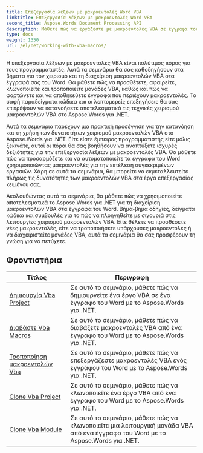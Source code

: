 ```yaml
---
title: Επεξεργασία λέξεων με μακροεντολές Word VBA
linktitle: Επεξεργασία λέξεων με μακροεντολές Word VBA
second_title: Aspose.Words Document Processing API
description: Μάθετε πώς να εργάζεστε με μακροεντολές VBA σε έγγραφα του Word χρησιμοποιώντας το Aspose.Words για .NET. Ολοκληρώστε σεμινάρια με δείγματα κώδικα για να δημιουργήσετε, να τροποποιήσετε και να εκτελέσετε μακροεντολές VBA στα έγγραφα του Word.
type: docs
weight: 1350
url: /el/net/working-with-vba-macros/
---
```

Η επεξεργασία λέξεων με μακροεντολές VBA είναι πολύτιμος πόρος για τους προγραμματιστές. Αυτά τα σεμινάρια θα σας καθοδηγήσουν στα βήματα για τον χειρισμό και τη διαχείριση μακροεντολών VBA στα έγγραφά σας του Word. Θα μάθετε πώς να προσθέτετε, αφαιρείτε, κλωνοποιείτε και τροποποιείτε μονάδες VBA, καθώς και πώς να φορτώνετε και να αποθηκεύετε έγγραφα που περιέχουν μακροεντολές. Τα σαφή παραδείγματα κώδικα και οι λεπτομερείς επεξηγήσεις θα σας επιτρέψουν να κατανοήσετε αποτελεσματικά τις τεχνικές χειρισμού μακροεντολών VBA στο Aspose.Words για .NET.

Αυτά τα σεμινάρια παρέχουν μια πρακτική προσέγγιση για την κατανόηση και τη χρήση των δυνατοτήτων χειρισμού μακροεντολών VBA στο Aspose.Words για .NET. Είτε είστε έμπειρος προγραμματιστής είτε μόλις ξεκινάτε, αυτοί οι πόροι θα σας βοηθήσουν να αναπτύξετε ισχυρές δεξιότητες για την επεξεργασία λέξεων με μακροεντολές VBA. Θα μάθετε πώς να προσαρμόζετε και να αυτοματοποιείτε τα έγγραφα του Word χρησιμοποιώντας μακροεντολές για την εκτέλεση συγκεκριμένων εργασιών. Χάρη σε αυτά τα σεμινάρια, θα μπορείτε να εκμεταλλευτείτε πλήρως τις δυνατότητες των μακροεντολών VBA στα έργα επεξεργασίας κειμένου σας.

Ακολουθώντας αυτά τα σεμινάρια, θα μάθετε πώς να χρησιμοποιείτε αποτελεσματικά το Aspose.Words για .NET για τη διαχείριση μακροεντολών VBA στα έγγραφα του Word. Βήμα-βήμα οδηγίες, δείγματα κώδικα και συμβουλές για το πώς να πλοηγηθείτε με σιγουριά στις λειτουργίες χειρισμού μακροεντολών VBA. Είτε θέλετε να προσθέσετε νέες μακροεντολές, είτε να τροποποιήσετε υπάρχουσες μακροεντολές ή να διαχειριστείτε μονάδες VBA, αυτά τα σεμινάρια θα σας προσφέρουν τη γνώση για να πετύχετε.

 ## Φροντιστήρια
| Τίτλος | Περιγραφή |
| --- | --- |
| [Δημιουργία Vba Project](./create-vba-project/) | Σε αυτό το σεμινάριο, μάθετε πώς να δημιουργείτε ένα έργο VBA σε ένα έγγραφο του Word με το Aspose.Words για .NET. |
| [Διαβάστε Vba Macros](./read-vba-macros/) | Σε αυτό το σεμινάριο, μάθετε πώς να διαβάζετε μακροεντολές VBA από ένα έγγραφο του Word με το Aspose.Words για .NET. |
| [Τροποποίηση μακροεντολών Vba](./modify-vba-macros/) | Σε αυτό το σεμινάριο, μάθετε πώς να επεξεργάζεστε μακροεντολές VBA ενός εγγράφου του Word με το Aspose.Words για .NET. |
| [Clone Vba Project](./clone-vba-project/) | Σε αυτό το σεμινάριο, μάθετε πώς να κλωνοποιείτε ένα έργο VBA από ένα έγγραφο του Word με το Aspose.Words για .NET.|
| [Clone Vba Module](./clone-vba-module/) | Σε αυτό το σεμινάριο, μάθετε πώς να κλωνοποιείτε μια λειτουργική μονάδα VBA από ένα έγγραφο του Word με το Aspose.Words για .NET. |